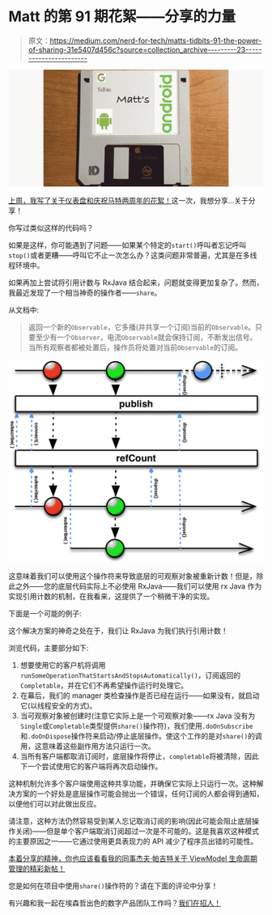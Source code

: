 # Matt 的第 91 期花絮——分享的力量

> 原文：<https://medium.com/nerd-for-tech/matts-tidbits-91-the-power-of-sharing-31e5407d456c?source=collection_archive---------23----------------------->

![](img/38aac84142469fb3e19295382d341213.png)

[上周，我写了关于仪表盘和庆祝马特两周年的花絮！](https://matthew-b-groves.medium.com/matts-tidbits-90-all-about-dashboards-and-another-milestone-9695a68f0ee)这一次，我想分享…关于分享！

你写过类似这样的代码吗？

如果是这样，你可能遇到了问题——如果某个特定的`start()`呼叫者忘记呼叫`stop()`或者更糟——呼叫它不止一次怎么办？这类问题非常普遍，尤其是在多线程环境中。

如果再加上尝试将引用计数与 RxJava 结合起来，问题就变得更加复杂了。然而，我最近发现了一个相当神奇的操作者——`share`。

从文档中:

> 返回一个新的`Observable`，它多播(并共享一个订阅)当前的`Observable`。只要至少有一个`Observer`，电流`Observable`就会保持订阅，不断发出信号。当所有观察者都被处置后，操作员将处置对当前`Observable`的订阅。

[![](img/370c79cb59fc56d064b42bfef4362af5.png)](https://raw.githubusercontent.com/wiki/ReactiveX/RxJava/images/rx-operators/publishRefCount.o.v3.png)

这意味着我们可以使用这个操作符来导致底层的可观察对象被重新计数！但是，除此之外——您的底层代码实际上不必使用 RxJava——我们可以使用 rx Java 作为实现引用计数的机制，在我看来，这提供了一个稍微干净的实现。

下面是一个可能的例子:

这个解决方案的神奇之处在于，我们让 RxJava 为我们执行引用计数！

浏览代码，主要部分如下:

1.  想要使用它的客户机将调用`runSomeOperationThatStartsAndStopsAutomatically()`，订阅返回的`Completable`，并在它们不再希望操作运行时处理它。
2.  在幕后，我们的 manager 类检查操作是否已经在运行——如果没有，就启动它(以线程安全的方式)。
3.  当可观察对象被创建时(注意它实际上是一个可观察对象——rx Java 没有为`Single`或`Completable`类型提供`share()`操作符)，我们使用`.doOnSubscribe`和`.doOnDispose`操作符来启动/停止底层操作。使这个工作的是对`share()`的调用，这意味着这些副作用方法只运行一次。
4.  当所有客户端都取消订阅时，底层操作将停止，`completable`将被清除，因此下一个尝试使用它的客户端将再次启动操作。

这种机制允许多个客户端使用这种共享功能，并确保它实际上只运行一次。这种解决方案的一个好处是底层操作可能会抛出一个错误，任何订阅的人都会得到通知，以便他们可以对此做出反应。

请注意，这种方法仍然容易受到某人忘记取消订阅的影响(因此可能会阻止底层操作关闭)——但是单个客户端取消订阅超过一次是不可能的。这是我喜欢这种模式的主要原因之一——它通过使用更具表现力的 API 减少了程序员出错的可能性。

[本着分享的精神，你也应该看看我的同事杰夫·帕吉特关于 ViewModel 生命周期管理的精彩新帖！](https://jeff-padgett.medium.com/how-to-make-viewmodel-observe-android-lifecycle-events-and-how-to-unit-test-lifecycle-events-d5be727da8d7)

您是如何在项目中使用`share()`操作符的？请在下面的评论中分享！

有兴趣和我一起在埃森哲出色的数字产品团队工作吗？[我们在招人！](https://www.intrepid.io/careers)